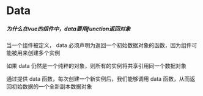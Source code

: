 # Data

##### 为什么在vue的组件中，data要用function返回对象

当一个组件被定义， data 必须声明为返回一个初始数据对象的函数，因为组件可能被用来创建多个实例

如果 data 仍然是一个纯粹的对象，则所有的实例将共享引用同一个数据对象

通过提供 data 函数，每次创建一个新实例后，我们能够调用 data 函数，从而返回初始数据的一个全新副本数据对象


